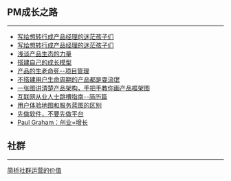 ## PM成长之路
--------

- [写给想转行成产品经理的迷茫孩子们](http://coffee.pmcaff.com/article/12591)
- [写给想转行成产品经理的迷茫孩子们](http://coffee.pmcaff.com/article/1473850613441664/pmcaff?utm_source=forum)
- [浅谈产品生态的力量](http://coffee.pmcaff.com/article/12210)
- [搭建自己的成长模型](http://coffee.pmcaff.com/article/10654)
- [产品的生老命死--项目管理](http://coffee.pmcaff.com/article/1301799229863040/pmcaff?utm_source=forum)
- [不搭建用户生命周期的产品都是耍流氓](http://www.ipmtalk.com/article-detail/365.html)
- [一张图讲清楚产品架构，手把手教你画产品框架图](http://coffee.pmcaff.com/article/10789)
- [互联网从业人士跳槽指南--简历篇](http://coffee.pmcaff.com/article/7116)
- [用户体验地图和服务蓝图的区别](http://coffee.pmcaff.com/article/12531)
- [先做软件，不要先做平台](https://news.cnblogs.com/n/189676/)
- [Paul Graham：创业=增长](https://36kr.com/p/155310.html)

## 社群
--------

[简析社群运营的价值](http://www.ipmtalk.com/article-detail/392.html)
<br/>
<br/>

